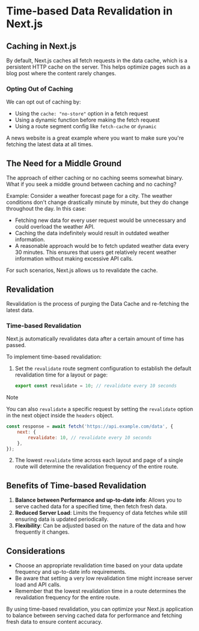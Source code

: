 # Time-based Data Revalidation in Next.js

## Caching in Next.js

By default, Next.js caches all fetch requests in the data cache, which is a persistent HTTP cache on the server. This helps optimize pages such as a blog post where the content rarely changes.

### Opting Out of Caching

We can opt out of caching by:

-   Using the `cache: "no-store"` option in a fetch request
-   Using a dynamic function before making the fetch request
-   Using a route segment config like `fetch-cache` or `dynamic`

A news website is a great example where you want to make sure you're fetching the latest data at all times.

## The Need for a Middle Ground

The approach of either caching or no caching seems somewhat binary.
What if you seek a middle ground between caching and no caching?

Example: Consider a weather forecast page for a city.
The weather conditions don't change drastically minute by minute, but they do change throughout the day.
In this case:

-   Fetching new data for every user request would be unnecessary and could overload the weather API.
-   Caching the data indefinitely would result in outdated weather information.
-   A reasonable approach would be to fetch updated weather data every 30 minutes. This ensures that users get relatively recent weather information without making excessive API calls.

For such scenarios, Next.js allows us to revalidate the cache.

## Revalidation

Revalidation is the process of purging the Data Cache and re-fetching the latest data.

### Time-based Revalidation

Next.js automatically revalidates data after a certain amount of time has passed.

To implement time-based revalidation:

1. Set the `revalidate` route segment configuration to establish the default revalidation time for a layout or page:

    ```javascript
    export const revalidate = 10; // revalidate every 10 seconds
    ```

> [!NOTE]
> You can also `revalidate` a specific request by setting the `revalidate` option in the next object inside the `headers` object.

```javascript
const response = await fetch('https://api.example.com/data', {
    next: {
        revalidate: 10, // revalidate every 10 seconds
    },
});
```

2. The lowest `revalidate` time across each layout and page of a single route will determine the revalidation frequency of the entire route.

## Benefits of Time-based Revalidation

1. **Balance between Performance and up-to-date info**: Allows you to serve cached data for a specified time, then fetch fresh data.
2. **Reduced Server Load**: Limits the frequency of data fetches while still ensuring data is updated periodically.
3. **Flexibility**: Can be adjusted based on the nature of the data and how frequently it changes.

## Considerations

-   Choose an appropriate revalidation time based on your data update frequency and up-to-date info requirements.
-   Be aware that setting a very low revalidation time might increase server load and API calls.
-   Remember that the lowest revalidation time in a route determines the revalidation frequency for the entire route.

By using time-based revalidation, you can optimize your Next.js application to balance between serving cached data for performance and fetching fresh data to ensure content accuracy.
